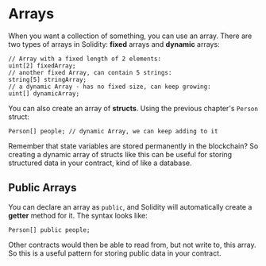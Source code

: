 # Arrays
When you want a collection of something, you can use an array. There are two types of arrays in Solidity: **fixed** arrays and **dynamic** arrays:

```
// Array with a fixed length of 2 elements:
uint[2] fixedArray;
// another fixed Array, can contain 5 strings:
string[5] stringArray;
// a dynamic Array - has no fixed size, can keep growing:
uint[] dynamicArray;
```

You can also create an array of **structs**. Using the previous chapter's `Person` struct:

```
Person[] people; // dynamic Array, we can keep adding to it
```

Remember that state variables are stored permanently in the blockchain? So creating a dynamic array of structs like this can be useful for storing structured data in your contract, kind of like a database.

## Public Arrays
You can declare an array as `public`, and Solidity will automatically create a **getter** method for it. The syntax looks like:

```
Person[] public people;
```

Other contracts would then be able to read from, but not write to, this array. So this is a useful pattern for storing public data in your contract.
